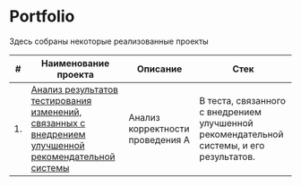 # Portfolio

Здесь собраны некоторые реализованные проекты

| #    |Наименование проекта                  |Описание                                                                               |Стек                            |
| ---- | ------------------------------------ | ------------------------------------------------------------------------------------- | ------------------------------ |
| 1.   | [Анализ результатов тестирования изменений, связанных с внедрением улучшенной рекомендательной системы](https://github.com/darsmolina/Portfolio/blob/main/Анализ%20результатов%20A%7CB%20теста/recommendation_system_analysis.ipynb) | Анализ корректности проведения A|B теста, связанного с внедрением улучшенной рекомендательной системы, и его результатов. | python, pandas, numpy, matplotlib, seaborn, plotly, scipy |
